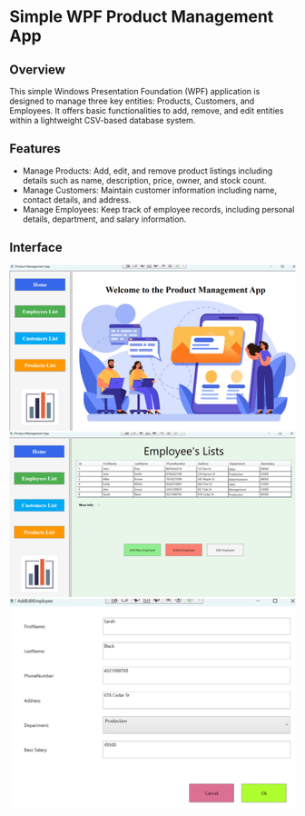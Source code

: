 # Simple WPF Product Management App

## Overview
This simple Windows Presentation Foundation (WPF) application is designed to manage three key entities: Products, Customers, and Employees. 
It offers basic functionalities to add, remove, and edit entities within a lightweight CSV-based database system. 

## Features
- Manage Products: Add, edit, and remove product listings including details such as name, description, price, owner, and stock count.
- Manage Customers: Maintain customer information including name, contact details, and address.
- Manage Employees: Keep track of employee records, including personal details, department, and salary information.
## Interface

![Main Window](ProductManagement.Domain/images/Main.png)
![Employee](ProductManagement.Domain/images/employee.png)
![Edit employee](ProductManagement.Domain/images/editemployee.png)
